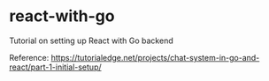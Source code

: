 # react-with-go

Tutorial on setting up React with Go backend

Reference: https://tutorialedge.net/projects/chat-system-in-go-and-react/part-1-initial-setup/
